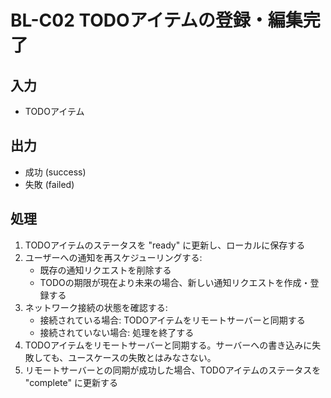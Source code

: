 # BL-C02 TODOアイテムの登録・編集完了

## 入力

* TODOアイテム

## 出力

* 成功 (success)
* 失敗 (failed)

## 処理

1. TODOアイテムのステータスを "ready" に更新し、ローカルに保存する
2. ユーザーへの通知を再スケジューリングする:
    * 既存の通知リクエストを削除する
    * TODOの期限が現在より未来の場合、新しい通知リクエストを作成・登録する
3. ネットワーク接続の状態を確認する:
    * 接続されている場合: TODOアイテムをリモートサーバーと同期する
    * 接続されていない場合: 処理を終了する
4. TODOアイテムをリモートサーバーと同期する。サーバーへの書き込みに失敗しても、ユースケースの失敗とはみなさない。
5. リモートサーバーとの同期が成功した場合、TODOアイテムのステータスを "complete" に更新する
